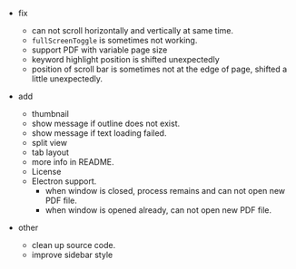 * fix
    - can not scroll horizontally and vertically at same time.
    - `fullScreenToggle` is sometimes not working.
    - support PDF with variable page size
    - keyword highlight position is shifted unexpectedly
    - position of scroll bar is sometimes not at the edge of page, shifted a little unexpectedly.

* add
    - thumbnail
    - show message if outline does not exist.
    - show message if text loading failed.
    - split view
    - tab layout
    - more info in README.
    - License
    - Electron support.
        + when window is closed, process remains and can not open new PDF file.
        + when window is opened already, can not open new PDF file.


* other
    - clean up source code.
    - improve sidebar style
